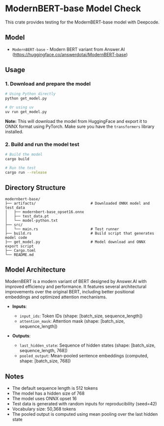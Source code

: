 # ModernBERT-base Model Check

This crate provides testing for the ModernBERT-base model with Deepcode.

## Model

- `ModernBERT-base` - Modern BERT variant from Answer.AI
  (https://huggingface.co/answerdotai/ModernBERT-base)

## Usage

### 1. Download and prepare the model

```bash
# Using Python directly
python get_model.py

# Or using uv
uv run get_model.py
```

**Note:** This will download the model from HuggingFace and export it to ONNX format using PyTorch.
Make sure you have the `transformers` library installed.

### 2. Build and run the model test

```bash
# Build the model
cargo build

# Run the test
cargo run --release
```

## Directory Structure

```
modernbert-base/
├── artifacts/                         # Downloaded ONNX model and test data
│   ├── modernbert-base_opset16.onnx
│   ├── test_data.pt
│   └── model-python.txt
├── src/
│   └── main.rs                        # Test runner
├── build.rs                           # Build script that generates model code
├── get_model.py                       # Model download and ONNX export script
├── Cargo.toml
└── README.md
```

## Model Architecture

ModernBERT is a modern variant of BERT designed by Answer.AI with improved efficiency and
performance. It features several architectural improvements over the original BERT, including better
positional embeddings and optimized attention mechanisms.

- **Inputs**:
  - `input_ids`: Token IDs (shape: [batch_size, sequence_length])
  - `attention_mask`: Attention mask (shape: [batch_size, sequence_length])

- **Outputs**:
  - `last_hidden_state`: Sequence of hidden states (shape: [batch_size, sequence_length, 768])
  - `pooled_output`: Mean-pooled sentence embeddings (computed, shape: [batch_size, 768])

## Notes

- The default sequence length is 512 tokens
- The model has a hidden size of 768
- The model uses ONNX opset 16
- Test data is generated with random inputs for reproducibility (seed=42)
- Vocabulary size: 50,368 tokens
- The pooled output is computed using mean pooling over the last hidden state
